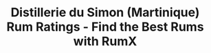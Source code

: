 ---
country:
  categoryID: 16
  code: mq
  en: Martinique
  path: martinique
description: Looking for the best rums from the Distillerie du Simon? Discover 285
  rums from Distillerie du Simon in the world's largest rum database!
distillery: Distillerie du Simon
last_modified_at: '2024-04-19'
permalink: /distilleries/distillerie-du-simon/
popular_bottlers:
- name: Samaroli
  path: samaroli
  rums: 2
- name: Famille Ricci
  path: famille-ricci
  rums: 1
- name: Nicolas
  path: nicolas
  rums: 2
- name: Rhum Chantal Comte
  path: rhum-chantal-comte
  rums: 8
- name: Romdeluxe
  path: romdeluxe
  rums: 2
- name: Isla del Ron
  path: isla-del-ron
  rums: 2
- name: La Compagnie du Rhum
  path: la-compagnie-du-rhum
  rums: 1
- name: S.A USINE DU MARIN
  path: sa-usine-du-marin
  rums: 7
- name: V&B
  path: vb
  rums: 3
- name: "La Confr\xE9rie du Rhum"
  path: la-confrerie-du-rhum
  rums: 3
- name: Old Brothers
  path: old-brothers
  rums: 1
- name: Compagnie des Indes
  path: compagnie-des-indes
  rums: 1
- name: The Duchess
  path: the-duchess
  rums: 1
- name: Charles Hofer
  path: charles-hofer
  rums: 1
- name: Heinz Eggert GmbH
  path: heinz-eggert-gmbh
  rums: 1
- name: Maison Mairot
  path: maison-mairot
  rums: 1
- name: "Christian de Montagu\xE8re"
  path: christian-de-montaguere
  rums: 1
ratings:
  chartData:
  - - '5'
    - 1
    - '#E03E2C'
  - - '15'
    - 3
    - '#E03E2C'
  - - '25'
    - 5
    - '#E03E2C'
  - - '35'
    - 18
    - '#E03E2C'
  - - '45'
    - 44
    - '#EFB500'
  - - '55'
    - 113
    - '#EFB500'
  - - '65'
    - 554
    - '#EFB500'
  - - '75'
    - 1200
    - '#2AA14C'
  - - '85'
    - 1374
    - '#2AA14C'
  - - '95'
    - 111
    - '#2AA14C'
  finishTagsFrequency:
  - - category: &id003
        bgColor: '621812'
        en: Woody
        fgColor: FFFFFF
      categoryID: '17'
      en: Woody
    - 85
  - - category: &id004
        bgColor: 3D77BD
        en: Tastes
        fgColor: FFFFFF
      categoryID: '6'
      en: Spice
    - 55
  - - category:
        bgColor: c48c31
        en: Sweet
        fgColor: FFFFFF
      categoryID: '9'
      en: Sugarcane
    - 44
  - - category:
        bgColor: 7d8386
        en: Mouthfeel
        fgColor: FFFFFF
      categoryID: '7'
      en: Dry
    - 40
  - - category:
        bgColor: c13852
        en: Fruity
        fgColor: FFFFFF
      categoryID: '0'
      en: Fruity
    - 40
  - - category: &id001
        bgColor: '197145'
        en: Vegetal
        fgColor: FFFFFF
      categoryID: '21'
      en: Vegetal
    - 31
  - - category: &id002
        bgColor: '621812'
        en: Spices
        fgColor: FFFFFF
      categoryID: '15'
      en: Vanilla
    - 30
  - - category: *id001
      categoryID: '21'
      en: Grass
    - 27
  - - category: *id002
      categoryID: '15'
      en: Peppery
    - 26
  - - category:
        bgColor: c13852
        en: DriedFruit
        fgColor: FFFFFF
      categoryID: '1'
      en: Dried fruit
    - 25
  - - category: *id003
      categoryID: '17'
      en: Oak
    - 24
  - - category:
        bgColor: '197145'
        en: Earthy
        fgColor: FFFFFF
      categoryID: '20'
      en: Tobacco
    - 21
  - - category:
        bgColor: '197145'
        en: Floral
        fgColor: FFFFFF
      categoryID: '22'
      en: Floral
    - 19
  - - category: *id001
      categoryID: '21'
      en: Fresh
    - 19
  - - category: *id004
      categoryID: '6'
      en: Spicy
    - 18
  - - category:
        bgColor: c13852
        en: Citrus
        fgColor: FFFFFF
      categoryID: '3'
      en: Citrus
    - 17
  - - category: *id003
      categoryID: '17'
      en: Barrel
    - 17
  - - category: &id005
        bgColor: '621812'
        en: Roasted
        fgColor: FFFFFF
      categoryID: '16'
      en: Roasted
    - 15
  - - category: *id005
      categoryID: '16'
      en: Smoky
    - 15
  - - category:
        bgColor: 1a727e
        en: Trigeminal
        fgColor: FFFFFF
      categoryID: '8'
      en: Warm
    - 14
  nosingTagsFrequency:
  - - category: &id007
        bgColor: '621812'
        en: Woody
        fgColor: FFFFFF
      categoryID: '17'
      en: Woody
    - 87
  - - category: &id008
        bgColor: '621812'
        en: Spices
        fgColor: FFFFFF
      categoryID: '15'
      en: Vanilla
    - 72
  - - category:
        bgColor: c48c31
        en: Sweet
        fgColor: FFFFFF
      categoryID: '9'
      en: Sugarcane
    - 69
  - - category:
        bgColor: c13852
        en: Fruity
        fgColor: FFFFFF
      categoryID: '0'
      en: Fruity
    - 67
  - - category: &id006
        bgColor: '197145'
        en: Vegetal
        fgColor: FFFFFF
      categoryID: '21'
      en: Fresh
    - 44
  - - category: &id009
        bgColor: c13852
        en: DriedFruit
        fgColor: FFFFFF
      categoryID: '1'
      en: Dried fruit
    - 37
  - - category: &id010
        bgColor: c13852
        en: Citrus
        fgColor: FFFFFF
      categoryID: '3'
      en: Citrus
    - 35
  - - category: *id006
      categoryID: '21'
      en: Vegetal
    - 35
  - - category:
        bgColor: '197145'
        en: Floral
        fgColor: FFFFFF
      categoryID: '22'
      en: Floral
    - 34
  - - category:
        bgColor: 3D77BD
        en: Tastes
        fgColor: FFFFFF
      categoryID: '6'
      en: Spice
    - 34
  - - category: *id006
      categoryID: '21'
      en: Grass
    - 26
  - - category:
        bgColor: 1a727e
        en: Alcoholic
        fgColor: FFFFFF
      categoryID: '4'
      en: Agricole
    - 25
  - - category:
        bgColor: c13852
        en: TropicalFruit
        fgColor: FFFFFF
      categoryID: '2'
      en: Tropical fruit
    - 24
  - - category: *id007
      categoryID: '17'
      en: Oak
    - 24
  - - category:
        bgColor: '197145'
        en: Earthy
        fgColor: FFFFFF
      categoryID: '20'
      en: Tobacco
    - 23
  - - category:
        bgColor: c48c31
        en: Caramel
        fgColor: FFFFFF
      categoryID: '10'
      en: Caramel
    - 22
  - - category: *id008
      categoryID: '15'
      en: Cinnamon
    - 21
  - - category: *id007
      categoryID: '17'
      en: Barrel
    - 21
  - - category: *id009
      categoryID: '1'
      en: Prunes
    - 19
  - - category: *id010
      categoryID: '3'
      en: Lime
    - 19
  ratings:
  - 70
  - 73
  - 83
  - 75
  - 81
  - 68
  - 79
  - 70
  - 63
  - 70
  - 80
  - 70
  - 70
  - 74
  - 74
  - 60
  - 72
  - 65
  - 70
  - 70
  - 79
  - 65
  - 76
  - 73
  - 78
  - 69
  - 60
  - 83
  - 80
  - 75
  - 71
  - 81
  - 68
  - 74
  - 70
  - 70
  - 70
  - 70
  - 70
  - 94
  - 83
  - 88
  - 87
  - 72
  - 95
  - 80
  - 75
  - 88
  - 59
  - 75
  - 86
  - 85
  - 61
  - 65
  - 86
  - 72
  - 80
  - 82
  - 70
  - 72
  - 84
  - 81
  - 70
  - 100
  - 65
  - 78
  - 85
  - 60
  - 69
  - 80
  - 90
  - 63
  - 77
  - 90
  - 80
  - 70
  - 70
  - 77
  - 80
  - 79
  - 73
  - 90
  - 60
  - 66
  - 74
  - 79
  - 70
  - 73
  - 80
  - 75
  - 80
  - 77
  - 83
  - 74
  - 74
  - 72
  - 80
  - 72
  - 71
  - 80
  - 83
  - 80
  - 74
  - 61
  - 80
  - 81
  - 78
  - 70
  - 75
  - 79
  - 75
  - 76
  - 80
  - 68
  - 76
  - 80
  - 90
  - 33
  - 90
  - 87
  - 82
  - 74
  - 85
  - 78
  - 85
  - 87
  - 85
  - 88
  - 85
  - 87
  - 90
  - 85
  - 77
  - 82
  - 87
  - 85
  - 87
  - 88
  - 83
  - 83
  - 85
  - 84
  - 85
  - 83
  - 87
  - 80
  - 82
  - 80
  - 79
  - 83
  - 81
  - 77
  - 97
  - 88
  - 88
  - 73
  - 88
  - 86
  - 79
  - 86
  - 82
  - 90
  - 84
  - 60
  - 86
  - 85
  - 100
  - 81
  - 80
  - 90
  - 84
  - 83
  - 83
  - 89
  - 86
  - 85
  - 88
  - 84
  - 79
  - 75
  - 75
  - 85
  - 82
  - 85
  - 70
  - 80
  - 83
  - 85
  - 85
  - 72
  - 83
  - 61
  - 80
  - 82
  - 83
  - 77
  - 82
  - 100
  - 100
  - 82
  - 79
  - 77
  - 82
  - 84
  - 82
  - 90
  - 82
  - 76
  - 85
  - 64
  - 69
  - 81
  - 70
  - 75
  - 83
  - 84
  - 83
  - 74
  - 71
  - 70
  - 78
  - 100
  - 70
  - 95
  - 80
  - 80
  - 75
  - 90
  - 89
  - 92
  - 94
  - 85
  - 87
  - 93
  - 82
  - 85
  - 89
  - 60
  - 90
  - 100
  - 90
  - 81
  - 92
  - 90
  - 94
  - 95
  - 100
  - 68
  - 69
  - 83
  - 90
  - 80
  - 80
  - 82
  - 84
  - 90
  - 92
  - 85
  - 59
  - 65
  - 77
  - 78
  - 82
  - 77
  - 71
  - 66
  - 80
  - 70
  - 70
  - 78
  - 74
  - 72
  - 74
  - 75
  - 68
  - 68
  - 70
  - 48
  - 79
  - 80
  - 76
  - 70
  - 80
  - 72
  - 84
  - 70
  - 100
  - 90
  - 90
  - 84
  - 85
  - 81
  - 89
  - 70
  - 85
  - 74
  - 79
  - 83
  - 84
  - 87
  - 85
  - 86
  - 83
  - 77
  - 72
  - 62
  - 82
  - 85
  - 64
  - 70
  - 81
  - 86
  - 76
  - 70
  - 76
  - 84
  - 71
  - 86
  - 84
  - 80
  - 79
  - 82
  - 83
  - 77
  - 68
  - 79
  - 77
  - 81
  - 81
  - 80
  - 82
  - 82
  - 80
  - 80
  - 90
  - 78
  - 80
  - 79
  - 70
  - 60
  - 83
  - 80
  - 80
  - 81
  - 80
  - 80
  - 71
  - 60
  - 80
  - 78
  - 80
  - 80
  - 70
  - 85
  - 82
  - 76
  - 85
  - 75
  - 80
  - 80
  - 80
  - 80
  - 75
  - 79
  - 81
  - 75
  - 70
  - 80
  - 74
  - 82
  - 71
  - 86
  - 80
  - 80
  - 80
  - 81
  - 81
  - 88
  - 78
  - 77
  - 82
  - 83
  - 82
  - 85
  - 84
  - 79
  - 81
  - 68
  - 78
  - 80
  - 77
  - 80
  - 80
  - 81
  - 76
  - 80
  - 84
  - 79
  - 81
  - 78
  - 85
  - 86
  - 79
  - 84
  - 81
  - 80
  - 82
  - 82
  - 84
  - 77
  - 85
  - 90
  - 88
  - 87
  - 76
  - 75
  - 72
  - 59
  - 86
  - 80
  - 79
  - 85
  - 83
  - 90
  - 80
  - 80
  - 70
  - 80
  - 70
  - 50
  - 74
  - 90
  - 70
  - 76
  - 67
  - 78
  - 85
  - 85
  - 79
  - 78
  - 79
  - 75
  - 82
  - 88
  - 86
  - 86
  - 80
  - 76
  - 60
  - 71
  - 70
  - 86
  - 87
  - 83
  - 74
  - 77
  - 70
  - 74
  - 74
  - 79
  - 78
  - 76
  - 76
  - 82
  - 78
  - 85
  - 80
  - 84
  - 79
  - 75
  - 90
  - 79
  - 82
  - 80
  - 75
  - 80
  - 75
  - 45
  - 84
  - 84
  - 89
  - 75
  - 80
  - 80
  - 85
  - 90
  - 81
  - 72
  - 76
  - 85
  - 83
  - 74
  - 90
  - 73
  - 50
  - 63
  - 70
  - 86
  - 80
  - 82
  - 85
  - 75
  - 48
  - 73
  - 83
  - 80
  - 84
  - 81
  - 82
  - 61
  - 76
  - 76
  - 39
  - 79
  - 80
  - 91
  - 89
  - 86
  - 79
  - 73
  - 77
  - 80
  - 61
  - 78
  - 70
  - 65
  - 80
  - 72
  - 70
  - 71
  - 70
  - 70
  - 90
  - 74
  - 80
  - 70
  - 75
  - 71
  - 72
  - 69
  - 75
  - 70
  - 65
  - 60
  - 81
  - 89
  - 82
  - 88
  - 88
  - 87
  - 86
  - 90
  - 85
  - 88
  - 85
  - 87
  - 91
  - 85
  - 85
  - 89
  - 76
  - 75
  - 88
  - 87
  - 83
  - 81
  - 80
  - 87
  - 82
  - 84
  - 86
  - 87
  - 89
  - 87
  - 86
  - 87
  - 85
  - 83
  - 88
  - 85
  - 88
  - 87
  - 83
  - 67
  - 85
  - 83
  - 86
  - 85
  - 85
  - 85
  - 80
  - 90
  - 88
  - 87
  - 80
  - 82
  - 86
  - 87
  - 87
  - 86
  - 85
  - 85
  - 90
  - 80
  - 88
  - 76
  - 78
  - 80
  - 90
  - 76
  - 86
  - 86
  - 86
  - 80
  - 88
  - 87
  - 90
  - 90
  - 60
  - 74
  - 83
  - 76
  - 78
  - 50
  - 90
  - 50
  - 76
  - 78
  - 70
  - 75
  - 78
  - 75
  - 65
  - 85
  - 86
  - 80
  - 90
  - 95
  - 86
  - 87
  - 100
  - 90
  - 80
  - 70
  - 70
  - 76
  - 85
  - 80
  - 75
  - 86
  - 85
  - 70
  - 40
  - 70
  - 81
  - 90
  - 80
  - 36
  - 84
  - 55
  - 85
  - 77
  - 90
  - 80
  - 78
  - 85
  - 71
  - 71
  - 70
  - 70
  - 77
  - 75
  - 80
  - 91
  - 88
  - 87
  - 84
  - 80
  - 73
  - 90
  - 84
  - 84
  - 86
  - 89
  - 77
  - 87
  - 88
  - 84
  - 87
  - 84
  - 84
  - 84
  - 83
  - 80
  - 85
  - 84
  - 81
  - 79
  - 80
  - 74
  - 80
  - 81
  - 85
  - 85
  - 85
  - 82
  - 90
  - 87
  - 85
  - 90
  - 90
  - 86
  - 91
  - 85
  - 80
  - 90
  - 90
  - 100
  - 92
  - 89
  - 85
  - 85
  - 100
  - 91
  - 91
  - 88
  - 75
  - 83
  - 83
  - 68
  - 76
  - 75
  - 70
  - 87
  - 84
  - 79
  - 82
  - 90
  - 84
  - 80
  - 80
  - 30
  - 87
  - 82
  - 79
  - 80
  - 83
  - 81
  - 88
  - 90
  - 81
  - 80
  - 84
  - 83
  - 82
  - 90
  - 94
  - 80
  - 86
  - 85
  - 83
  - 85
  - 81
  - 85
  - 84
  - 85
  - 93
  - 75
  - 70
  - 86
  - 83
  - 81
  - 77
  - 80
  - 83
  - 87
  - 75
  - 83
  - 83
  - 90
  - 82
  - 83
  - 85
  - 84
  - 85
  - 84
  - 84
  - 82
  - 81
  - 75
  - 85
  - 79
  - 90
  - 90
  - 80
  - 70
  - 71
  - 79
  - 69
  - 63
  - 82
  - 79
  - 78
  - 70
  - 82
  - 84
  - 69
  - 79
  - 80
  - 84
  - 70
  - 85
  - 79
  - 72
  - 85
  - 82
  - 85
  - 82
  - 86
  - 80
  - 60
  - 80
  - 77
  - 85
  - 69
  - 65
  - 76
  - 76
  - 78
  - 78
  - 76
  - 90
  - 76
  - 75
  - 75
  - 83
  - 59
  - 40
  - 80
  - 80
  - 80
  - 84
  - 78
  - 85
  - 79
  - 83
  - 85
  - 83
  - 84
  - 78
  - 80
  - 75
  - 82
  - 82
  - 80
  - 80
  - 77
  - 83
  - 79
  - 82
  - 81
  - 88
  - 84
  - 82
  - 84
  - 83
  - 81
  - 79
  - 80
  - 81
  - 90
  - 78
  - 84
  - 73
  - 75
  - 81
  - 84
  - 90
  - 90
  - 85
  - 92
  - 90
  - 84
  - 90
  - 90
  - 70
  - 90
  - 89
  - 87
  - 92
  - 100
  - 93
  - 87
  - 54
  - 35
  - 50
  - 75
  - 80
  - 85
  - 88
  - 92
  - 90
  - 91
  - 90
  - 89
  - 87
  - 90
  - 83
  - 90
  - 65
  - 70
  - 65
  - 60
  - 67
  - 45
  - 70
  - 84
  - 84
  - 80
  - 90
  - 80
  - 77
  - 78
  - 84
  - 78
  - 82
  - 72
  - 62
  - 50
  - 90
  - 90
  - 89
  - 87
  - 90
  - 85
  - 88
  - 86
  - 90
  - 84
  - 94
  - 90
  - 88
  - 84
  - 83
  - 83
  - 87
  - 86
  - 84
  - 85
  - 83
  - 85
  - 90
  - 88
  - 94
  - 85
  - 85
  - 84
  - 87
  - 90
  - 70
  - 90
  - 90
  - 88
  - 82
  - 87
  - 87
  - 89
  - 85
  - 87
  - 91
  - 91
  - 89
  - 90
  - 90
  - 86
  - 89
  - 84
  - 82
  - 87
  - 80
  - 100
  - 75
  - 79
  - 70
  - 74
  - 70
  - 80
  - 80
  - 71
  - 90
  - 76
  - 83
  - 83
  - 81
  - 84
  - 85
  - 85
  - 90
  - 89
  - 76
  - 81
  - 87
  - 85
  - 88
  - 73
  - 88
  - 76
  - 81
  - 90
  - 87
  - 81
  - 84
  - 75
  - 88
  - 80
  - 88
  - 76
  - 85
  - 87
  - 84
  - 88
  - 86
  - 87
  - 86
  - 82
  - 100
  - 85
  - 71
  - 78
  - 83
  - 78
  - 82
  - 80
  - 100
  - 86
  - 82
  - 86
  - 85
  - 85
  - 86
  - 85
  - 84
  - 70
  - 77
  - 81
  - 80
  - 82
  - 83
  - 76
  - 75
  - 70
  - 70
  - 70
  - 89
  - 88
  - 86
  - 80
  - 86
  - 69
  - 82
  - 76
  - 82
  - 81
  - 80
  - 90
  - 90
  - 80
  - 81
  - 69
  - 100
  - 74
  - 65
  - 80
  - 85
  - 80
  - 80
  - 80
  - 80
  - 84
  - 85
  - 87
  - 75
  - 71
  - 83
  - 74
  - 77
  - 65
  - 80
  - 77
  - 86
  - 80
  - 82
  - 85
  - 87
  - 88
  - 80
  - 70
  - 72
  - 70
  - 60
  - 73
  - 72
  - 78
  - 75
  - 78
  - 70
  - 78
  - 76
  - 90
  - 93
  - 83
  - 88
  - 82
  - 80
  - 83
  - 80
  - 88
  - 86
  - 91
  - 91
  - 80
  - 85
  - 85
  - 86
  - 81
  - 90
  - 85
  - 84
  - 87
  - 88
  - 86
  - 88
  - 93
  - 84
  - 80
  - 76
  - 75
  - 79
  - 70
  - 77
  - 75
  - 70
  - 74
  - 74
  - 80
  - 66
  - 80
  - 72
  - 77
  - 90
  - 74
  - 70
  - 70
  - 90
  - 70
  - 76
  - 80
  - 71
  - 70
  - 75
  - 80
  - 70
  - 70
  - 80
  - 76
  - 70
  - 75
  - 73
  - 56
  - 75
  - 63
  - 75
  - 70
  - 80
  - 80
  - 75
  - 75
  - 78
  - 77
  - 75
  - 70
  - 80
  - 81
  - 77
  - 79
  - 78
  - 78
  - 81
  - 75
  - 82
  - 70
  - 77
  - 77
  - 85
  - 79
  - 81
  - 85
  - 70
  - 88
  - 84
  - 83
  - 92
  - 80
  - 83
  - 82
  - 82
  - 80
  - 88
  - 82
  - 80
  - 84
  - 77
  - 87
  - 87
  - 85
  - 84
  - 83
  - 90
  - 84
  - 89
  - 88
  - 88
  - 85
  - 84
  - 85
  - 85
  - 75
  - 85
  - 94
  - 86
  - 80
  - 82
  - 89
  - 90
  - 86
  - 91
  - 90
  - 88
  - 90
  - 90
  - 84
  - 92
  - 87
  - 84
  - 95
  - 82
  - 89
  - 92
  - 88
  - 89
  - 89
  - 86
  - 90
  - 85
  - 86
  - 84
  - 72
  - 90
  - 88
  - 90
  - 80
  - 88
  - 90
  - 87
  - 89
  - 87
  - 90
  - 90
  - 90
  - 80
  - 82
  - 90
  - 83
  - 87
  - 86
  - 88
  - 90
  - 79
  - 88
  - 85
  - 89
  - 85
  - 88
  - 87
  - 87
  - 83
  - 89
  - 91
  - 81
  - 88
  - 85
  - 87
  - 82
  - 80
  - 85
  - 78
  - 65
  - 70
  - 77
  - 75
  - 88
  - 89
  - 85
  - 80
  - 84
  - 87
  - 86
  - 84
  - 75
  - 69
  - 81
  - 88
  - 79
  - 100
  - 86
  - 70
  - 75
  - 70
  - 70
  - 80
  - 85
  - 82
  - 80
  - 69
  - 82
  - 73
  - 80
  - 74
  - 77
  - 76
  - 72
  - 82
  - 76
  - 77
  - 78
  - 67
  - 76
  - 78
  - 74
  - 79
  - 80
  - 84
  - 73
  - 80
  - 76
  - 75
  - 81
  - 77
  - 60
  - 71
  - 40
  - 70
  - 70
  - 72
  - 74
  - 72
  - 71
  - 72
  - 71
  - 75
  - 73
  - 70
  - 76
  - 80
  - 81
  - 74
  - 85
  - 72
  - 77
  - 86
  - 84
  - 84
  - 81
  - 74
  - 76
  - 82
  - 83
  - 80
  - 88
  - 78
  - 69
  - 84
  - 82
  - 87
  - 76
  - 85
  - 80
  - 80
  - 79
  - 80
  - 93
  - 92
  - 94
  - 80
  - 84
  - 75
  - 79
  - 82
  - 79
  - 67
  - 100
  - 82
  - 70
  - 90
  - 82
  - 80
  - 76
  - 86
  - 72
  - 84
  - 81
  - 80
  - 80
  - 82
  - 72
  - 87
  - 79
  - 78
  - 67
  - 60
  - 60
  - 60
  - 74
  - 85
  - 70
  - 86
  - 72
  - 78
  - 72
  - 70
  - 75
  - 64
  - 70
  - 75
  - 75
  - 45
  - 62
  - 75
  - 74
  - 68
  - 75
  - 75
  - 75
  - 73
  - 69
  - 71
  - 64
  - 71
  - 61
  - 75
  - 37
  - 68
  - 75
  - 82
  - 85
  - 69
  - 78
  - 60
  - 69
  - 80
  - 70
  - 85
  - 73
  - 70
  - 70
  - 76
  - 83
  - 73
  - 50
  - 73
  - 67
  - 80
  - 73
  - 67
  - 75
  - 75
  - 72
  - 90
  - 72
  - 74
  - 80
  - 72
  - 60
  - 78
  - 70
  - 70
  - 69
  - 70
  - 70
  - 65
  - 80
  - 70
  - 63
  - 70
  - 70
  - 68
  - 55
  - 50
  - 70
  - 60
  - 70
  - 80
  - 70
  - 60
  - 72
  - 72
  - 73
  - 73
  - 52
  - 75
  - 70
  - 60
  - 72
  - 65
  - 69
  - 68
  - 50
  - 59
  - 70
  - 73
  - 66
  - 75
  - 75
  - 56
  - 73
  - 57
  - 73
  - 67
  - 61
  - 63
  - 84
  - 76
  - 72
  - 71
  - 75
  - 72
  - 80
  - 71
  - 74
  - 73
  - 74
  - 74
  - 70
  - 62
  - 75
  - 73
  - 72
  - 68
  - 73
  - 80
  - 80
  - 83
  - 70
  - 89
  - 73
  - 80
  - 74
  - 80
  - 70
  - 75
  - 70
  - 28
  - 70
  - 84
  - 74
  - 75
  - 70
  - 80
  - 77
  - 70
  - 80
  - 68
  - 83
  - 43
  - 80
  - 90
  - 72
  - 73
  - 70
  - 78
  - 82
  - 87
  - 84
  - 85
  - 89
  - 86
  - 84
  - 84
  - 90
  - 85
  - 86
  - 93
  - 88
  - 87
  - 87
  - 86
  - 84
  - 85
  - 86
  - 79
  - 80
  - 84
  - 81
  - 86
  - 76
  - 81
  - 84
  - 87
  - 85
  - 87
  - 85
  - 85
  - 85
  - 82
  - 83
  - 84
  - 85
  - 82
  - 81
  - 86
  - 81
  - 87
  - 80
  - 84
  - 90
  - 85
  - 84
  - 88
  - 86
  - 87
  - 85
  - 82
  - 83
  - 82
  - 86
  - 87
  - 83
  - 83
  - 70
  - 86
  - 84
  - 80
  - 84
  - 85
  - 85
  - 83
  - 70
  - 74
  - 75
  - 74
  - 80
  - 79
  - 74
  - 69
  - 90
  - 94
  - 80
  - 80
  - 81
  - 80
  - 82
  - 85
  - 84
  - 85
  - 90
  - 82
  - 59
  - 85
  - 81
  - 75
  - 79
  - 85
  - 81
  - 82
  - 78
  - 70
  - 34
  - 68
  - 70
  - 67
  - 67
  - 75
  - 70
  - 59
  - 66
  - 54
  - 61
  - 65
  - 85
  - 77
  - 67
  - 70
  - 70
  - 76
  - 70
  - 20
  - 70
  - 64
  - 65
  - 70
  - 74
  - 50
  - 73
  - 68
  - 70
  - 65
  - 75
  - 72
  - 75
  - 76
  - 90
  - 60
  - 64
  - 70
  - 82
  - 61
  - 65
  - 69
  - 71
  - 77
  - 70
  - 50
  - 70
  - 80
  - 70
  - 80
  - 70
  - 80
  - 64
  - 60
  - 80
  - 70
  - 50
  - 60
  - 90
  - 80
  - 40
  - 50
  - 60
  - 74
  - 59
  - 50
  - 80
  - 72
  - 70
  - 75
  - 80
  - 70
  - 70
  - 70
  - 68
  - 60
  - 70
  - 64
  - 70
  - 70
  - 70
  - 70
  - 60
  - 70
  - 75
  - 70
  - 60
  - 60
  - 70
  - 100
  - 70
  - 70
  - 60
  - 50
  - 70
  - 70
  - 68
  - 60
  - 64
  - 70
  - 60
  - 70
  - 68
  - 70
  - 70
  - 70
  - 80
  - 54
  - 25
  - 53
  - 70
  - 70
  - 65
  - 70
  - 71
  - 65
  - 69
  - 58
  - 71
  - 67
  - 70
  - 70
  - 70
  - 60
  - 60
  - 60
  - 55
  - 74
  - 72
  - 50
  - 65
  - 65
  - 69
  - 60
  - 70
  - 75
  - 60
  - 78
  - 66
  - 67
  - 71
  - 56
  - 70
  - 60
  - 71
  - 71
  - 88
  - 90
  - 85
  - 84
  - 76
  - 91
  - 70
  - 80
  - 91
  - 83
  - 91
  - 89
  - 70
  - 77
  - 66
  - 85
  - 73
  - 85
  - 84
  - 85
  - 90
  - 83
  - 85
  - 80
  - 77
  - 74
  - 90
  - 81
  - 83
  - 82
  - 84
  - 84
  - 84
  - 75
  - 69
  - 85
  - 81
  - 85
  - 80
  - 84
  - 79
  - 80
  - 80
  - 85
  - 79
  - 81
  - 82
  - 77
  - 45
  - 72
  - 83
  - 95
  - 84
  - 85
  - 79
  - 85
  - 90
  - 90
  - 83
  - 64
  - 80
  - 80
  - 86
  - 82
  - 80
  - 85
  - 79
  - 90
  - 85
  - 73
  - 74
  - 80
  - 83
  - 82
  - 72
  - 85
  - 85
  - 82
  - 80
  - 90
  - 77
  - 81
  - 82
  - 79
  - 85
  - 78
  - 81
  - 79
  - 80
  - 77
  - 86
  - 82
  - 81
  - 82
  - 78
  - 83
  - 84
  - 80
  - 88
  - 85
  - 83
  - 100
  - 90
  - 85
  - 87
  - 84
  - 79
  - 84
  - 83
  - 65
  - 79
  - 84
  - 71
  - 86
  - 82
  - 77
  - 70
  - 73
  - 75
  - 81
  - 80
  - 70
  - 75
  - 68
  - 80
  - 72
  - 75
  - 82
  - 75
  - 70
  - 81
  - 80
  - 78
  - 89
  - 80
  - 78
  - 82
  - 82
  - 77
  - 70
  - 78
  - 90
  - 76
  - 75
  - 82
  - 82
  - 70
  - 75
  - 75
  - 82
  - 76
  - 85
  - 82
  - 77
  - 84
  - 80
  - 67
  - 74
  - 82
  - 74
  - 82
  - 70
  - 65
  - 73
  - 78
  - 80
  - 83
  - 76
  - 79
  - 84
  - 60
  - 75
  - 80
  - 80
  - 80
  - 41
  - 80
  - 78
  - 77
  - 70
  - 80
  - 75
  - 70
  - 75
  - 85
  - 68
  - 50
  - 80
  - 70
  - 80
  - 70
  - 81
  - 78
  - 68
  - 80
  - 70
  - 80
  - 81
  - 65
  - 72
  - 75
  - 80
  - 80
  - 76
  - 77
  - 83
  - 79
  - 78
  - 75
  - 68
  - 77
  - 69
  - 82
  - 76
  - 77
  - 80
  - 80
  - 90
  - 65
  - 72
  - 80
  - 78
  - 80
  - 79
  - 80
  - 80
  - 77
  - 60
  - 68
  - 52
  - 50
  - 66
  - 76
  - 75
  - 74
  - 31
  - 65
  - 70
  - 65
  - 70
  - 64
  - 70
  - 68
  - 69
  - 70
  - 69
  - 70
  - 52
  - 75
  - 55
  - 72
  - 90
  - 66
  - 86
  - 62
  - 77
  - 70
  - 60
  - 70
  - 75
  - 50
  - 60
  - 80
  - 74
  - 68
  - 72
  - 65
  - 62
  - 70
  - 75
  - 80
  - 70
  - 70
  - 66
  - 75
  - 72
  - 68
  - 65
  - 70
  - 71
  - 47
  - 71
  - 76
  - 75
  - 60
  - 69
  - 65
  - 64
  - 59
  - 72
  - 60
  - 70
  - 65
  - 70
  - 70
  - 70
  - 70
  - 70
  - 69
  - 76
  - 90
  - 70
  - 80
  - 75
  - 57
  - 75
  - 80
  - 60
  - 80
  - 74
  - 68
  - 75
  - 75
  - 90
  - 35
  - 75
  - 62
  - 70
  - 70
  - 70
  - 75
  - 80
  - 70
  - 68
  - 65
  - 70
  - 73
  - 60
  - 73
  - 82
  - 69
  - 75
  - 71
  - 75
  - 70
  - 60
  - 60
  - 80
  - 45
  - 39
  - 68
  - 60
  - 70
  - 55
  - 60
  - 70
  - 70
  - 80
  - 75
  - 56
  - 74
  - 60
  - 69
  - 70
  - 65
  - 70
  - 70
  - 73
  - 50
  - 70
  - 65
  - 88
  - 81
  - 42
  - 63
  - 69
  - 75
  - 72
  - 71
  - 76
  - 76
  - 71
  - 75
  - 70
  - 73
  - 76
  - 72
  - 75
  - 66
  - 75
  - 70
  - 71
  - 73
  - 83
  - 75
  - 73
  - 77
  - 69
  - 75
  - 70
  - 90
  - 90
  - 85
  - 72
  - 76
  - 80
  - 79
  - 80
  - 78
  - 85
  - 81
  - 80
  - 83
  - 75
  - 72
  - 81
  - 64
  - 70
  - 70
  - 62
  - 79
  - 67
  - 73
  - 91
  - 85
  - 81
  - 78
  - 80
  - 75
  - 83
  - 71
  - 77
  - 79
  - 75
  - 81
  - 73
  - 65
  - 74
  - 80
  - 70
  - 60
  - 90
  - 80
  - 53
  - 75
  - 50
  - 90
  - 74
  - 90
  - 76
  - 70
  - 75
  - 78
  - 75
  - 89
  - 70
  - 96
  - 85
  - 87
  - 88
  - 89
  - 90
  - 80
  - 90
  - 88
  - 90
  - 90
  - 87
  - 88
  - 90
  - 87
  - 90
  - 89
  - 86
  - 60
  - 70
  - 40
  - 82
  - 86
  - 95
  - 86
  - 90
  - 85
  - 85
  - 90
  - 84
  - 90
  - 85
  - 86
  - 85
  - 85
  - 91
  - 88
  - 88
  - 76
  - 78
  - 87
  - 86
  - 81
  - 86
  - 85
  - 86
  - 87
  - 88
  - 90
  - 82
  - 87
  - 82
  - 87
  - 88
  - 86
  - 88
  - 87
  - 85
  - 77
  - 65
  - 85
  - 90
  - 88
  - 88
  - 84
  - 83
  - 85
  - 86
  - 93
  - 84
  - 85
  - 85
  - 87
  - 82
  - 89
  - 84
  - 87
  - 85
  - 87
  - 86
  - 62
  - 90
  - 90
  - 90
  - 80
  - 70
  - 72
  - 70
  - 70
  - 79
  - 78
  - 70
  - 72
  - 78
  - 80
  - 75
  - 84
  - 75
  - 73
  - 86
  - 72
  - 75
  - 79
  - 87
  - 64
  - 75
  - 94
  - 65
  - 82
  - 88
  - 91
  - 90
  - 85
  - 92
  - 77
  - 82
  - 79
  - 84
  - 72
  - 90
  - 86
  - 86
  - 84
  - 83
  - 85
  - 84
  - 84
  - 85
  - 82
  - 82
  - 80
  - 81
  - 85
  - 80
  - 82
  - 83
  - 83
  - 85
  - 80
  - 76
  - 82
  - 79
  - 85
  - 81
  - 88
  - 77
  - 79
  - 85
  - 88
  - 82
  - 83
  - 79
  - 84
  - 82
  - 85
  - 71
  - 78
  - 78
  - 82
  - 86
  - 88
  - 82
  - 80
  - 85
  - 85
  - 73
  - 70
  - 78
  - 79
  - 81
  - 75
  - 84
  - 84
  - 75
  - 70
  - 85
  - 81
  - 79
  - 84
  - 69
  - 63
  - 85
  - 83
  - 90
  - 74
  - 83
  - 79
  - 74
  - 89
  - 83
  - 77
  - 70
  - 70
  - 76
  - 75
  - 77
  - 70
  - 70
  - 79
  - 82
  - 81
  - 78
  - 75
  - 83
  - 79
  - 80
  - 79
  - 82
  - 89
  - 78
  - 85
  - 78
  - 90
  - 70
  - 81
  - 80
  - 82
  - 81
  - 80
  - 83
  - 79
  - 82
  - 79
  - 85
  - 62
  - 60
  - 56
  - 70
  - 70
  - 79
  - 70
  - 78
  - 74
  - 75
  - 70
  - 70
  - 75
  - 72
  - 72
  - 84
  - 75
  - 91
  - 81
  - 79
  - 80
  - 84
  - 82
  - 81
  - 70
  - 100
  - 92
  - 83
  - 85
  - 86
  - 85
  - 82
  - 79
  - 87
  - 83
  - 83
  - 90
  - 84
  - 79
  - 81
  - 85
  - 86
  - 91
  - 76
  - 79
  - 86
  - 68
  - 86
  - 68
  - 86
  - 82
  - 85
  - 80
  - 80
  - 90
  - 70
  - 80
  - 72
  - 74
  - 86
  - 81
  - 79
  - 90
  - 88
  - 85
  - 88
  - 87
  - 82
  - 87
  - 86
  - 80
  - 89
  - 85
  - 87
  - 87
  - 85
  - 87
  - 90
  - 86
  - 87
  - 95
  - 94
  - 92
  - 100
  - 83
  - 94
  - 93
  - 89
  - 84
  - 92
  - 94
  - 76
  - 82
  - 84
  - 74
  - 82
  - 75
  - 91
  - 67
  - 70
  - 40
  - 50
  - 83
  - 75
  - 83
  - 80
  - 85
  - 81
  - 82
  - 85
  - 79
  - 81
  - 75
  - 85
  - 90
  - 80
  - 75
  - 76
  - 86
  - 85
  - 80
  - 81
  - 81
  - 84
  - 75
  - 82
  - 80
  - 83
  - 81
  - 77
  - 60
  - 70
  - 75
  - 75
  - 70
  - 67
  - 81
  - 80
  - 80
  - 76
  - 78
  - 80
  - 80
  - 80
  - 70
  - 86
  - 64
  - 60
  - 40
  - 68
  - 60
  - 9
  - 50
  - 90
  - 60
  - 45
  - 60
  - 71
  - 70
  - 90
  - 89
  - 89
  - 88
  - 85
  - 100
  - 70
  - 86
  - 87
  - 88
  - 92
  - 81
  - 85
  - 87
  - 84
  - 90
  - 88
  - 94
  - 83
  - 65
  - 78
  - 85
  - 65
  - 75
  - 74
  - 66
  - 67
  - 70
  - 53
  - 75
  - 70
  - 70
  - 71
  - 73
  - 70
  - 69
  - 79
  - 85
  - 69
  - 73
  - 80
  - 80
  - 35
  - 80
  - 68
  - 81
  - 80
  - 20
  - 69
  - 71
  - 70
  - 72
  - 70
  - 70
  - 70
  - 73
  - 81
  - 78
  - 76
  - 73
  - 73
  - 70
  - 73
  - 80
  - 70
  - 83
  - 74
  - 83
  - 80
  - 70
  - 76
  - 70
  - 80
  - 81
  - 71
  - 74
  - 70
  - 84
  - 67
  - 64
  - 70
  - 50
  - 68
  - 73
  - 70
  - 68
  - 71
  - 72
  - 69
  - 70
  - 82
  - 59
  - 66
  - 71
  - 70
  - 71
  - 72
  - 70
  - 70
  - 85
  - 61
  - 60
  - 60
  - 70
  - 70
  - 70
  - 80
  - 60
  - 80
  - 64
  - 70
  - 70
  - 71
  - 68
  - 78
  - 71
  - 72
  - 70
  - 28
  - 68
  - 60
  - 80
  - 72
  - 75
  - 61
  - 80
  - 67
  - 73
  - 80
  - 78
  - 88
  - 80
  - 87
  - 74
  - 86
  - 74
  - 85
  - 85
  - 85
  - 76
  - 75
  - 77
  - 73
  - 79
  - 70
  - 88
  - 88
  - 84
  - 84
  - 80
  - 60
  - 82
  - 70
  - 70
  - 80
  - 83
  - 90
  - 71
  - 90
  - 70
  - 81
  - 70
  - 80
  - 73
  - 78
  - 90
  - 85
  - 80
  - 83
  - 80
  - 85
  - 92
  - 82
  - 90
  - 86
  - 78
  - 70
  - 84
  - 85
  - 94
  - 80
  - 80
  - 91
  - 83
  - 78
  - 80
  - 85
  - 84
  - 79
  - 82
  - 78
  - 85
  - 86
  - 78
  - 80
  - 81
  - 87
  - 87
  - 85
  - 85
  - 88
  - 88
  - 84
  - 82
  - 83
  - 84
  - 80
  - 79
  - 70
  - 83
  - 85
  - 78
  - 86
  - 74
  - 80
  - 89
  - 71
  - 77
  - 85
  - 83
  - 87
  - 85
  - 85
  - 86
  - 86
  - 75
  - 59
  - 80
  - 85
  - 82
  - 81
  - 85
  - 69
  - 75
  - 75
  - 79
  - 80
  - 92
  - 75
  - 69
  - 86
  - 72
  - 88
  - 81
  - 88
  - 77
  - 72
  - 70
  - 86
  - 79
  - 79
  - 80
  - 80
  - 85
  - 89
  - 80
  - 80
  - 70
  - 100
  - 80
  - 90
  - 80
  - 80
  - 82
  - 90
  - 81
  - 78
  - 82
  - 90
  - 78
  - 60
  - 80
  - 66
  - 80
  - 76
  - 82
  - 80
  - 88
  - 72
  - 79
  - 76
  - 82
  - 80
  - 80
  - 60
  - 90
  - 80
  - 83
  - 87
  - 80
  - 83
  - 84
  - 83
  - 70
  - 81
  - 77
  - 30
  - 84
  - 71
  - 80
  - 82
  - 42
  - 78
  - 83
  - 82
  - 80
  - 81
  - 85
  - 79
  - 86
  - 78
  - 83
  - 84
  - 79
  - 86
  - 80
  - 82
  - 72
  - 75
  - 80
  - 44
  - 77
  - 82
  - 79
  - 80
  - 80
  - 85
  - 84
  - 82
  - 82
  - 82
  - 78
  - 90
  - 80
  - 85
  - 73
  - 63
  - 69
  - 75
  - 79
  - 85
  - 79
  - 77
  - 69
  - 90
  - 70
  - 70
  - 80
  - 80
  - 81
  - 80
  - 86
  - 80
  - 61
  - 90
  - 78
  - 85
  - 87
  - 80
  - 90
  - 79
  - 70
  - 81
  - 65
  - 81
  - 69
  - 80
  - 80
  - 85
  - 82
  - 80
  - 80
  - 87
  - 81
  - 83
  - 81
  - 84
  - 87
  - 81
  - 81
  - 100
  - 75
  - 82
  - 85
  - 83
  - 83
  - 83
  - 88
  - 70
  - 70
  - 75
  - 72
  - 70
  - 77
  - 73
  - 70
  - 90
  - 60
  - 65
  - 70
  - 72
  - 70
  - 72
  - 70
  - 67
  - 70
  - 72
  - 80
  - 85
  - 83
  - 80
  - 78
  - 80
  - 91
  - 75
  - 76
  - 65
  - 50
  - 78
  - 80
  - 74
  - 78
  - 77
  - 80
  - 70
  - 83
  - 70
  - 80
  - 70
  - 70
  - 70
  - 75
  - 80
  - 74
  - 56
  - 64
  - 75
  - 78
  - 46
  - 72
  - 73
  - 85
  - 81
  - 75
  - 75
  - 86
  - 75
  - 79
  - 75
  - 70
  - 73
  - 79
  - 80
  - 80
  - 77
  - 19
  - 77
  - 70
  - 79
  - 77
  - 78
  - 79
  - 83
  - 71
  - 75
  - 65
  - 73
  - 70
  - 70
  - 75
  - 70
  - 70
  - 72
  - 70
  - 73
  - 71
  - 65
  - 69
  - 60
  - 80
  - 64
  - 80
  - 80
  - 72
  - 75
  - 100
  - 72
  - 50
  - 65
  - 70
  - 40
  - 80
  - 78
  - 60
  - 60
  - 80
  - 60
  - 50
  - 80
  - 70
  - 64
  - 64
  - 80
  - 60
  - 68
  - 73
  - 69
  - 80
  - 75
  - 75
  - 81
  - 80
  - 63
  - 90
  - 78
  - 70
  - 90
  - 84
  - 100
  - 86
  - 90
  - 66
  - 69
  - 85
  - 75
  - 78
  - 77
  - 97
  - 85
  - 81
  - 80
  - 87
  - 68
  - 87
  - 80
  - 85
  - 58
  - 61
  - 85
  - 96
  - 84
  - 69
  - 79
  - 80
  - 80
  - 92
  - 96
  - 87
  - 82
  - 82
  - 81
  - 80
  - 80
  - 70
  - 77
  - 73
  - 86
  - 84
  - 84
  - 80
  - 65
  - 69
  - 42
  - 77
  - 56
  - 78
  - 90
  - 76
  - 80
  - 80
  - 83
  - 84
  - 96
  - 77
  - 86
  - 86
  - 78
  - 80
  - 86
  - 84
  - 83
  - 89
  - 88
  - 83
  - 86
  - 85
  - 84
  - 86
  - 87
  - 87
  - 83
  - 85
  - 80
  - 84
  - 83
  - 77
  - 85
  - 84
  - 82
  - 79
  - 88
  - 90
  - 80
  - 90
  - 89
  - 82
  - 84
  - 80
  - 83
  - 82
  - 60
  - 82
  - 70
  - 69
  - 78
  - 71
  - 70
  - 80
  - 70
  - 70
  - 70
  - 76
  - 82
  - 73
  - 72
  - 70
  - 64
  - 71
  - 68
  - 85
  - 80
  - 81
  - 82
  - 83
  - 75
  - 80
  - 83
  - 80
  - 81
  - 78
  - 86
  - 71
  - 85
  - 80
  - 80
  - 82
  - 77
  - 77
  - 87
  - 85
  - 84
  - 85
  - 90
  - 87
  - 85
  - 88
  - 86
  - 88
  - 85
  - 88
  - 92
  - 84
  - 89
  - 69
  - 90
  - 88
  - 85
  - 85
  - 85
  - 89
  - 81
  - 84
  - 79
  - 77
  - 77
  - 84
  - 73
  - 79
  - 79
  - 78
  - 72
  - 78
  - 74
  - 76
  - 79
  - 81
  - 84
  - 83
  - 82
  - 80
  - 90
  - 79
  - 70
  - 79
  - 84
  - 83
  - 79
  - 83
  - 78
  - 80
  - 80
  - 80
  - 73
  - 74
  - 77
  - 80
  - 78
  - 73
  - 74
  - 62
  - 60
  - 61
  - 74
  - 64
  - 81
  - 71
  - 70
  - 50
  - 68
  - 65
  - 69
  - 65
  - 80
  - 68
  - 78
  - 73
  - 66
  - 78
  - 67
  - 65
  - 75
  - 55
  - 74
  - 75
  - 86
  - 87
  - 88
  - 87
  - 90
  - 80
  - 84
  - 83
  - 81
  - 81
  - 78
  - 90
  - 94
  - 88
  - 87
  - 88
  - 86
  - 85
  - 86
  - 95
  - 90
  - 86
  - 84
  - 85
  - 86
  - 85
  - 88
  - 88
  - 86
  - 88
  - 86
  - 86
  - 87
  - 83
  - 78
  - 87
  - 84
  - 80
  ratingsCount: 3423
  ratingsMedian: 80
  tasteTagsFrequency:
  - - category: &id014
        bgColor: '621812'
        en: Woody
        fgColor: FFFFFF
      categoryID: '17'
      en: Woody
    - 85
  - - category: &id011
        bgColor: '621812'
        en: Spices
        fgColor: FFFFFF
      categoryID: '15'
      en: Vanilla
    - 68
  - - category:
        bgColor: c48c31
        en: Sweet
        fgColor: FFFFFF
      categoryID: '9'
      en: Sugarcane
    - 63
  - - category:
        bgColor: c13852
        en: Fruity
        fgColor: FFFFFF
      categoryID: '0'
      en: Fruity
    - 58
  - - category: &id013
        bgColor: 3D77BD
        en: Tastes
        fgColor: FFFFFF
      categoryID: '6'
      en: Spice
    - 46
  - - category:
        bgColor: c13852
        en: DriedFruit
        fgColor: FFFFFF
      categoryID: '1'
      en: Dried fruit
    - 39
  - - category: *id011
      categoryID: '15'
      en: Peppery
    - 36
  - - category: &id012
        bgColor: '197145'
        en: Vegetal
        fgColor: FFFFFF
      categoryID: '21'
      en: Vegetal
    - 33
  - - category: &id015
        bgColor: 7d8386
        en: Mouthfeel
        fgColor: FFFFFF
      categoryID: '7'
      en: Dry
    - 31
  - - category: *id012
      categoryID: '21'
      en: Grass
    - 29
  - - category: *id011
      categoryID: '15'
      en: Cinnamon
    - 27
  - - category: *id013
      categoryID: '6'
      en: Spicy
    - 26
  - - category: *id012
      categoryID: '21'
      en: Fresh
    - 26
  - - category:
        bgColor: c13852
        en: Citrus
        fgColor: FFFFFF
      categoryID: '3'
      en: Citrus
    - 25
  - - category: *id013
      categoryID: '6'
      en: Sweet
    - 24
  - - category:
        bgColor: '197145'
        en: Floral
        fgColor: FFFFFF
      categoryID: '22'
      en: Floral
    - 23
  - - category: *id014
      categoryID: '17'
      en: Oak
    - 23
  - - category: *id014
      categoryID: '17'
      en: Barrel
    - 23
  - - category: *id015
      categoryID: '7'
      en: Balanced
    - 21
  - - category:
        bgColor: 1a727e
        en: Alcoholic
        fgColor: FFFFFF
      categoryID: '4'
      en: Agricole
    - 21
redirect_from:
- /distilleries/distilleriedusimon/
rum_count: 285
sitemap: true
title: Distillerie du Simon (Martinique) Rum Ratings - Find the Best Rums with RumX

---